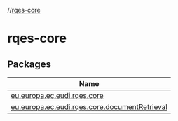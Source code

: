 //[rqes-core](index.md)

# rqes-core

## Packages

| Name |
|---|
| [eu.europa.ec.eudi.rqes.core](rqes-core/eu.europa.ec.eudi.rqes.core/index.md) |
| [eu.europa.ec.eudi.rqes.core.documentRetrieval](rqes-core/eu.europa.ec.eudi.rqes.core.documentRetrieval/index.md) |
